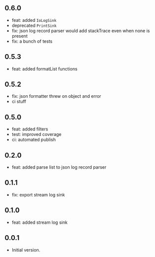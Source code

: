 ## 0.6.0

- feat: added `IoLogSink`
- deprecated `PrintSink`
- fix: json log record parser would add stackTrace even when none is present
- fix: a bunch of tests

## 0.5.3

- feat: added formatList functions

## 0.5.2

- fix: json formatter threw on object and error
- ci stuff

## 0.5.0

- feat: added filters
- test: improved coverage
- ci: automated publish

## 0.2.0

- feat: added parse list to json log record parser

## 0.1.1

- fix: export stream log sink

## 0.1.0

- feat: added stream log sink

## 0.0.1

- Initial version.
